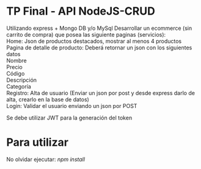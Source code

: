 # TP Final - API NodeJS-CRUD
Utilizando express + Mongo DB y/o MySql Desarrollar un ecommerce (sin carrito de compra) que posea las siguiente paginas (servicios):<br/>
    Home: Json de productos destacados, mostrar al menos 4 productos <br/>
    Pagina de detalle de producto: Deberá retornar un json con los siguientes datos<br/>
            Nombre<br/>
            Precio<br/>
            Código<br/>
            Descripción<br/>
            Categoría<br/>
    Registro: Alta de usuario (Enviar un json por post y desde express darlo de alta, crearlo en la base de datos)<br/>
    Login: Validar el usuario enviando un json por POST<br/>

Se debe utilizar JWT para la generación del token

# Para utilizar
No olvidar ejecutar: *npm install*

 
